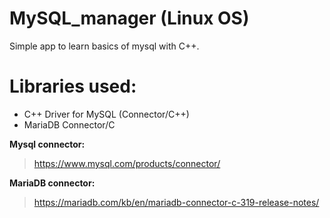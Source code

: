 # MySQL_manager (Linux OS)
Simple app to learn basics of mysql with C++.


# Libraries used:
* C++ Driver for MySQL (Connector/C++)
* MariaDB Connector/C

**Mysql connector:**

> https://www.mysql.com/products/connector/

**MariaDB connector:**
> https://mariadb.com/kb/en/mariadb-connector-c-319-release-notes/
